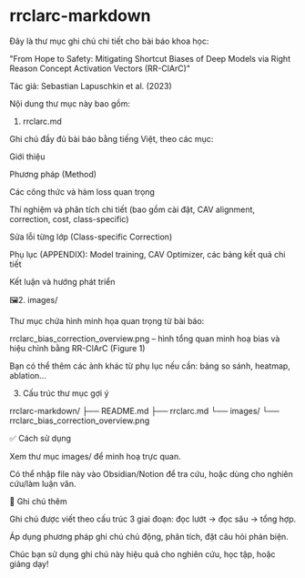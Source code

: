 # rrclarc-markdown

Đây là thư mục ghi chú chi tiết cho bài báo khoa học:

"From Hope to Safety: Mitigating Shortcut Biases of Deep Models via Right Reason Concept Activation Vectors (RR-ClArC)"

Tác giả: Sebastian Lapuschkin et al. (2023)

Nội dung thư mục này bao gồm:

1. rrclarc.md

Ghi chú đầy đủ bài báo bằng tiếng Việt, theo các mục:

Giới thiệu

Phương pháp (Method)

Các công thức và hàm loss quan trọng

Thí nghiệm và phân tích chi tiết (bao gồm cài đặt, CAV alignment, correction, cost, class-specific)

Sửa lỗi từng lớp (Class-specific Correction)

Phụ lục (APPENDIX): Model training, CAV Optimizer, các bảng kết quả chi tiết

Kết luận và hướng phát triển

🖼2. images/

Thư mục chứa hình minh họa quan trọng từ bài báo:

rrclarc_bias_correction_overview.png – hình tổng quan minh hoạ bias và hiệu chỉnh bằng RR-ClArC (Figure 1)

Bạn có thể thêm các ảnh khác từ phụ lục nếu cần: bảng so sánh, heatmap, ablation...

3. Cấu trúc thư mục gợi ý

rrclarc-markdown/
├── README.md
├── rrclarc.md
└── images/
    └── rrclarc_bias_correction_overview.png

✅ Cách sử dụng

Xem thư mục images/ để minh hoạ trực quan.

Có thể nhập file này vào Obsidian/Notion để tra cứu, hoặc dùng cho nghiên cứu/làm luận văn.

📌 Ghi chú thêm

Ghi chú được viết theo cấu trúc 3 giai đoạn: đọc lướt → đọc sâu → tổng hợp.

Áp dụng phương pháp ghi chú chủ động, phân tích, đặt câu hỏi phản biện.

Chúc bạn sử dụng ghi chú này hiệu quả cho nghiên cứu, học tập, hoặc giảng dạy!

